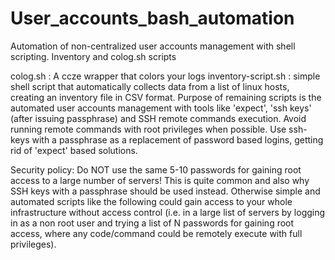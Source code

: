 # User_accounts_bash_automation
Automation of non-centralized user accounts management with shell scripting. Inventory and colog.sh scripts

colog.sh : A ccze wrapper that colors your logs
inventory-script.sh : simple shell script that automatically collects data from a list of linux hosts, creating an inventory file in CSV format.
Purpose of remaining scripts is the automated user accounts management with tools like 'expect', 'ssh keys' (after issuing passphrase) and SSH remote commands execution. Avoid running remote commands with root privileges when possible. Use ssh-keys with a passphrase as a replacement of password based logins, getting rid of 'expect' based solutions.

Security policy: Do NOT use the same 5-10 passwords for gaining root access to a large number of servers! This is quite common and also why SSH keys with a passphrase should be used instead. Otherwise simple and automated scripts like the following could gain access to your whole infrastructure without access control (i.e. in a large list of servers by logging in as a non root user and trying a list of N passwords for gaining root access, where any code/command could be remotely execute with full privileges).
